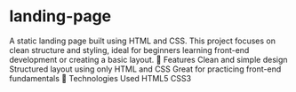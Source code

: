 # landing-page
A static landing page built using HTML and CSS. This project focuses on clean structure and styling, ideal for beginners learning front-end development or creating a basic layout.  🔧 Features Clean and simple design  Structured layout using only HTML and CSS  Great for practicing front-end fundamentals  📁 Technologies Used HTML5  CSS3
